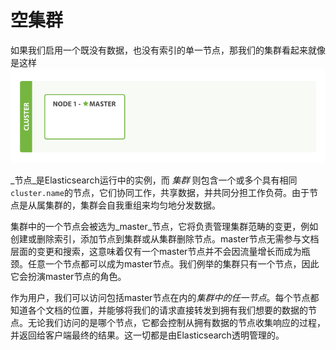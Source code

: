 # 空集群


如果我们启用一个既没有数据，也没有索引的单一节点，那我们的集群看起来就像是这样
![A cluster with one empty node](../images/02-01_cluster.png)

_节点_是Elasticsearch运行中的实例，而 _集群_ 则包含一个或多个具有相同`cluster.name`的节点，它们协同工作，共享数据，并共同分担工作负荷。由于节点是从属集群的，集群会自我重组来均匀地分发数据。

集群中的一个节点会被选为_master_节点，它将负责管理集群范畴的变更，例如创建或删除索引，添加节点到集群或从集群删除节点。master节点无需参与文档层面的变更和搜索，这意味着仅有一个master节点并不会因流量增长而成为瓶颈。任意一个节点都可以成为master节点。我们例举的集群只有一个节点，因此它会扮演master节点的角色。

作为用户，我们可以访问包括master节点在内的*集群中的任一节点*。每个节点都知道各个文档的位置，并能够将我们的请求直接转发到拥有我们想要的数据的节点。无论我们访问的是哪个节点，它都会控制从拥有数据的节点收集响应的过程，并返回给客户端最终的结果。这一切都是由Elasticsearch透明管理的。
